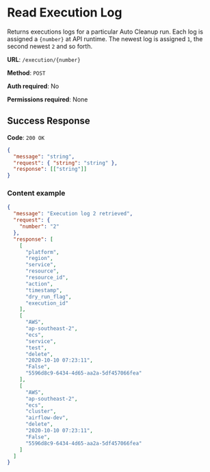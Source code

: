 # Read Execution Log

Returns executions logs for a particular Auto Cleanup run. Each log is assigned a `{number}` at API runtime. The newest log is assigned `1`, the second newest `2` and so forth.

**URL**: `/execution/{number}`

**Method**: `POST`

**Auth required**: No

**Permissions required**: None

## Success Response

**Code**: `200 OK`

```json
{
  "message": "string",
  "request": { "string": "string" },
  "response": [["string"]]
}
```

### Content example

```json
{
  "message": "Execution log 2 retrieved",
  "request": {
    "number": "2"
  },
  "response": [
    [
      "platform",
      "region",
      "service",
      "resource",
      "resource_id",
      "action",
      "timestamp",
      "dry_run_flag",
      "execution_id"
    ],
    [
      "AWS",
      "ap-southeast-2",
      "ecs",
      "service",
      "test",
      "delete",
      "2020-10-10 07:23:11",
      "False",
      "5596d8c9-6434-4d65-aa2a-5df457066fea"
    ],
    [
      "AWS",
      "ap-southeast-2",
      "ecs",
      "cluster",
      "airflow-dev",
      "delete",
      "2020-10-10 07:23:11",
      "False",
      "5596d8c9-6434-4d65-aa2a-5df457066fea"
    ]
  ]
}
```
